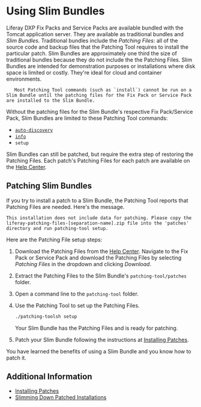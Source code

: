 # Using Slim Bundles

Liferay DXP Fix Packs and Service Packs are available bundled with the Tomcat application server. They are available as traditional bundles and _Slim Bundles_. Traditional bundles include the _Patching Files_: all of the source code and backup files that the Patching Tool requires to install the particular patch. Slim Bundles are approximately one third the size of traditional bundles because they do not include the the Patching Files. Slim Bundles are intended for demonstration purposes or installations where disk space is limited or costly. They're ideal for cloud and container environments.

```warning::
   Most Patching Tool commands (such as `install`) cannot be run on a Slim Bundle until the patching files for the Fix Pack or Service Pack are installed to the Slim Bundle.
```

Without the patching files for the Slim Bundle's respective Fix Pack/Service Pack, Slim Bundles are limited to these Patching Tool commands:

* [`auto-discovery`](./configuring-the-patching-tool.md)
* [`info`](./getting-patch-information.md)
* `setup`

Slim Bundles can still be patched, but require the extra step of restoring the Patching Files. Each patch's Patching Files for each patch are available on the [Help Center](https://customer.liferay.com/downloads).

## Patching Slim Bundles

If you try to install a patch to a Slim Bundle, the Patching Tool reports that Patching Files are needed. Here's the message.

```
This installation does not include data for patching. Please copy the
liferay-patching-files-[separation-name].zip file into the 'patches'
directory and run patching-tool setup.
```

Here are the Patching File setup steps:

1. Download the Patching Files from the [Help Center](https://customer.liferay.com/downloads). Navigate to the Fix Pack or Service Pack and download the Patching Files by selecting _Patching Files_ in the dropdown and clicking _Download_.

1. Extract the Patching Files to the Slim Bundle's `patching-tool/patches` folder.

1. Open a command line to the `patching-tool` folder.

1. Use the Patching Tool to set up the Patching Files.

    ```bash
    ./patching-toolsh setup
    ```

    Your Slim Bundle has the Patching Files and is ready for patching.

1. Patch your Slim Bundle following the instructions at [Installing Patches](./installing-patches.md).

You have learned the benefits of using a Slim Bundle and you know how to patch it.

## Additional Information

* [Installing Patches](./installing-patches.md)
* [Slimming Down Patched Installations](./slimming-down-patched-installations.md)